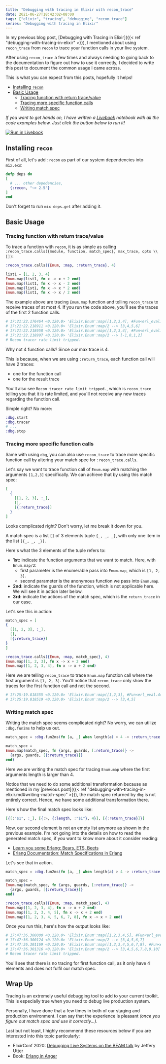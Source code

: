 ```yaml
---
title: "Debugging with tracing in Elixir with recon_trace"
date: 2021-06-27T18:42:02+08:00
tags: ["elixir", "tracing", "debugging", "recon_trace"]
series: "Debugging with tracing in Elixir"
---
```


In my previous blog post, [Debugging with Tracing in Elixir]({{< ref "debugging-with-tracing-in-elixir" >}}),
I mentioned about using `recon_trace` from `recon` to trace your function
calls in your live system.

After using `recon_trace` a few times and always needing to going back to
the documentation to figure out how to use it correctly, I decided to write
this post to document the common usage I came across.

This is what you can expect from this posts, hopefully it helps!

- [Installing `recon`](#installing-recon)
- [Basic Usage](#basic-usage)
  - [Tracing function with return
    trace/value](#tracing-function-with-return-tracevalue)
  - [Tracing more specific function calls](#tracing-more-specific-function-calls)
  - [Writing match spec](#writing-match-spec)

_If you want to get hands on, I have written a [Livebook][0] notebook with all the
code examples below. Just click the button below to run it!_

[![Run in Livebook](https://livebook.dev/badge/v1/blue.svg)](https://livebook.dev/run?url=https%3A%2F%2Fgithub.com%2Fkw7oe%2Flivebook-notebooks%2Fblob%2Fmain%2Fdebugging-with-tracing-in-elixir-with-recon_trace.livemd)


## Installing `recon`

First of all, let's add `:recon` as part of our system dependencies into
`mix.exs`:

```elixir
defp deps do
[
  # ... other depedencies,
  {:recon, "~> 2.5"}
]
end
```

Don't forget to run `mix deps.get` after adding it.

## Basic Usage

### Tracing function with return trace/value

To trace a function with `recon`, it is as simple as
calling `:recon_trace.calls({module, function, match_spec}, max_trace, opts \\ [])`:

```elixir
:recon_trace.calls({Enum, :map, :return_trace}, 4)

list1 = [1, 2, 3, 4]
Enum.map(list1, fn x -> x + 2 end)
Enum.map(list1, fn x -> x - 2 end)
Enum.map(list1, fn x -> x * 2 end)
Enum.map(list1, fn x -> x / 2 end)
```

The example above are tracing `Enum.map` function and telling `recon_trace` to receive
traces of at most 4. If you run the code above, you'll see the traces of the first 2 function calls.

```elixir
# 17:21:22.176464 <0.120.0> 'Elixir.Enum':map([1,2,3,4], #Fun<erl_eval.44.40011524>)
# 17:21:22.218911 <0.120.0> 'Elixir.Enum':map/2 --> [3,4,5,6]
# 17:21:22.218958 <0.120.0> 'Elixir.Enum':map([1,2,3,4], #Fun<erl_eval.44.40011524>)
# 17:21:22.218997 <0.120.0> 'Elixir.Enum':map/2 --> [-1,0,1,2]
# Recon tracer rate limit tripped.
```

Why not 4 function calls? Since our max trace is 4.

This is because, when we are using `:return_trace`, each function call will have 2 traces:

- one for the function call
- one for the result trace

You'll also see `Recon tracer rate limit tripped.`, which is `recon_trace` telling you
that it is rate limited, and you'll not receive any new traces regarding the
function call.

Simple right? No more:


```elixir
:dbg.start
:dbg.tracer
# ...
:dbg.stop
```

### Tracing more specific function calls

Same with using `dbg`, you can also use `recon_trace` to trace more specific
function call by altering your match spec for `:recon_trace.calls`.

Let's say we want to trace function call of `Enum.map` with matching the
arguments `[1,2,3]` specifically. We can achieve that by using this match spec:

```elixir
[
  {
    [[1, 2, 3], :_],
    [],
    [{:return_trace}]
  }
]
```

Looks complicated right? Don't worry, let me break it down for you.

A match spec is a list `[]` of 3 elements tuple `{_, _, _}`, with only one item
in the list `[{_, _, _}]`.

Here's what the 3 elements of the tuple refers to:
- **1st:** indicate the function arguments that we want to match.
Here, with `Enum.map/2`:
  - first parameter is the enumerable pass into `Enum.map`, which is
    `[1, 2, 3]`.
  - second parameter is the anonymous function we pass into `Enum.map`.
- **2nd:** indicate the guards of the function, which is not applicable here.
We will see it in action later below.
- **3rd:** indicate the actions of the match spec, which is the `return_trace` in our case.

Let's see this in action:

```elixir
match_spec = [
{
  [[1, 2, 3], :_],
  [],
  [{:return_trace}]
}
]

:recon_trace.calls({Enum, :map, match_spec}, 4)
Enum.map([1, 2, 3], fn x -> x + 2 end)
Enum.map([1, 2, 3, 4], fn x -> x + 2 end)
```

Here we are telling `recon_trace` to trace `Enum.map` function call where
the first argument is `[1, 2, 3]`. You'll notice that `recon_trace` only show
the traces for the first function call and not the second.

```elixir
# 17:25:19.818355 <0.120.0> 'Elixir.Enum':map([1,2,3], #Fun<erl_eval.44.40011524>)
# 17:25:19.818519 <0.120.0> 'Elixir.Enum':map/2 --> [3,4,5]
```

### Writing match spec

Writing the match spec seems complicated right? No worry,
we can utilize `:dbg.fun2ms` to help us out.

```elixir
match_spec = :dbg.fun2ms(fn [a, _] when length(a) > 4 -> :return_trace end)

match_spec =
Enum.map(match_spec, fn {args, guards, [:return_trace]} ->
  {args, guards, [{:return_trace}]}
end)
```

Here we are writing the match spec for tracing `Enum.map` where the
first arguments length is larger than 4.

Notice that we need to do some additional transformation because
as mentioned in my [previous post]({{< ref
"debugging-with-tracing-in-elixir.md#writing-match-spec" >}}),
the match spec returned by `dbg` is not entirely correct.
Hence, we have some additional transformation there.

Here's how the final match spec looks like:

```elixir
[{[:"$1", :_], [{:>, {:length, :"$1"}, 4}], [{:return_trace}]}]
```

Now, our second element is not an empty list anymore as shown in the previous
example. I'm not going into the details on how to read the generated match spec,
if you want to know more about it consider reading:

- [Learn you some Erlang: Bears, ETS, Beets](https://learnyousomeerlang.com/ets#you-have-been-selected)
- [Erlang Documentation: Match Specifications in Erlang](http://erlang.org/doc/apps/erts/match_spec.html)

Let's see that in action.

```elixir
match_spec = :dbg.fun2ms(fn [a, _] when length(a) > 4 -> :return_trace end)

match_spec =
Enum.map(match_spec, fn {args, guards, [:return_trace]} ->
  {args, guards, [{:return_trace}]}
end)

:recon_trace.calls({Enum, :map, match_spec}, 4)
Enum.map([1, 2, 3, 4], fn x -> x + 2 end)
Enum.map([1, 2, 3, 4, 5], fn x -> x + 2 end)
Enum.map([1, 2, 3, 4, 5, 6, 7, 8], fn x -> x + 2 end)
```

Once you run this, here's how the output looks like:

```elixir
# 17:47:36.300000 <0.120.0> 'Elixir.Enum':map([1,2,3,4,5], #Fun<erl_eval.44.40011524>)
# 17:47:36.300124 <0.120.0> 'Elixir.Enum':map/2 --> [3,4,5,6,7]
# 17:47:36.301169 <0.120.0> 'Elixir.Enum':map([1,2,3,4,5,6,7,8], #Fun<erl_eval.44.40011524>)
# 17:47:36.301316 <0.120.0> 'Elixir.Enum':map/2 --> [3,4,5,6,7,8,9,10]
# Recon tracer rate limit tripped.
```

You'll see that there is no tracing for first function call, as it only have 4 elements and
does not fulfil our match spec.

## Wrap Up

Tracing is an extremely useful debugging tool to add to your current
toolkit. This is especially true when you need to debug live production
system.

Personally, I have done that a few times in both of our staging and production
environment. I can say that the experience is pleasant _(once you figure out
match spec and use it correctly...)_.

Last but not least, I highly recommend these resources below
if you are interested into this topic particularly:

- ElixirConf 2020: [Debugging Live Systems on the BEAM talk][1] by Jeffery Utter
- Book: [Erlang in Anger][2]

[0]: https://github.com/elixir-nx/livebook
[1]: https://www.youtube.com/watch?v=sR9h3DZAA74
[2]: https://www.erlang-in-anger.com/

